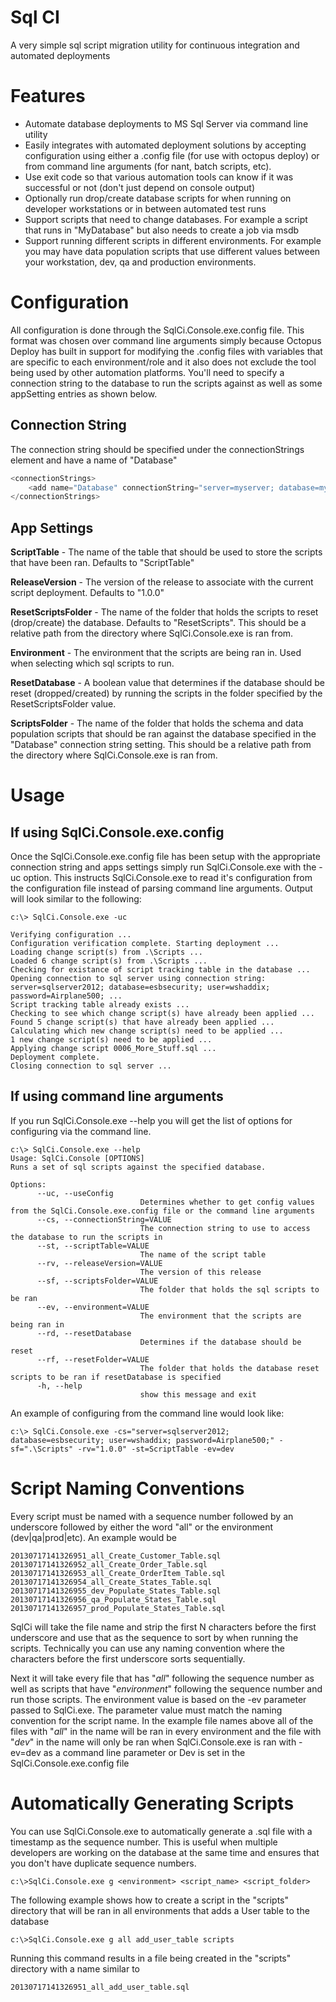 # Sql CI


A very simple sql script migration utility for continuous integration and automated deployments

# Features
- Automate database deployments to MS Sql Server via command line utility
- Easily integrates with automated deployment solutions by accepting configuration using either a .config file (for use with octopus deploy) or from command line arguments (for nant, batch scripts, etc). 
- Use exit code so that various automation tools can know if it was successful or not (don't just depend on console output)
- Optionally run drop/create database scripts for when running on developer workstations or in between automated test runs
- Support scripts that need to change databases. For example a script that runs in "MyDatabase" but also needs to create a job via msdb
- Support running different scripts in different environments. For example you may have data population scripts that use different values between your workstation, dev, qa and production environments.

# Configuration
All configuration is done through the SqlCi.Console.exe.config file. This format was chosen over command line arguments simply because Octopus Deploy has built in support for modifying the .config files with variables that are specific to each environment/role and it also does not exclude the tool being used by other automation platforms. You'll need to specify a connection string to the database to run the scripts against as well as some appSetting entries as shown below.

## Connection String
The connection string should be specified under the connectionStrings element and have a name of "Database"
```csharp
<connectionStrings>
	<add name="Database" connectionString="server=myserver; database=mydatabase; user=myuser; password=mypassword;"/>
</connectionStrings>
```

## App Settings

**ScriptTable** - The name of the table that should be used to store the scripts that have been ran. Defaults to "ScriptTable"

**ReleaseVersion** - The version of the release to associate with the current script deployment. Defaults to "1.0.0"

**ResetScriptsFolder** - The name of the folder that holds the scripts to reset (drop/create) the database. Defaults to "ResetScripts". This should be a relative path from the directory where SqlCi.Console.exe is ran from.

**Environment** - The environment that the scripts are being ran in. Used when selecting which sql scripts to run.

**ResetDatabase** - A boolean value that determines if the database should be reset (dropped/created) by running the scripts in the folder specified by the ResetScriptsFolder value.

**ScriptsFolder** - The name of the folder that holds the schema and data population scripts that should be ran against the database specified in the "Database" connection string setting. This should be a relative path from the directory where SqlCi.Console.exe is ran from. 

# Usage
## If using SqlCi.Console.exe.config
Once the SqlCi.Console.exe.config file has been setup with the appropriate connection string and apps settings simply run SqlCi.Console.exe with the -uc option. This instructs SqlCi.Console.exe to read it's configuration from the configuration file instead of parsing command line arguments. Output will look similar to the following:

	c:\> SqlCi.Console.exe -uc

	Verifying configuration ...
	Configuration verification complete. Starting deployment ...
	Loading change script(s) from .\Scripts ...
	Loaded 6 change script(s) from .\Scripts ...
	Checking for existance of script tracking table in the database ...
	Opening connection to sql server using connection string: server=sqlserver2012; database=esbsecurity; user=wshaddix; password=Airplane500; ...
	Script tracking table already exists ...
	Checking to see which change script(s) have already been applied ...
	Found 5 change script(s) that have already been applied ...
	Calculating which new change script(s) need to be applied ...
	1 new change script(s) need to be applied ...
	Applying change script 0006_More_Stuff.sql ...
	Deployment complete.
	Closing connection to sql server ...


## If using command line arguments
If you run SqlCi.Console.exe --help you will get the list of options for configuring via the command line. 

	c:\> SqlCi.Console.exe --help
	Usage: SqlCi.Console [OPTIONS]
	Runs a set of sql scripts against the specified database.
	
	Options:
	      --uc, --useConfig      
								 Determines whether to get config values from the SqlCi.Console.exe.config file or the command line arguments
	      --cs, --connectionString=VALUE
	                             The connection string to use to access the database to run the scripts in
	      --st, --scriptTable=VALUE
	                             The name of the script table
	      --rv, --releaseVersion=VALUE
	                             The version of this release
	      --sf, --scriptsFolder=VALUE
	                             The folder that holds the sql scripts to be ran
		  --ev, --environment=VALUE
								 The environment that the scripts are being ran in
	      --rd, --resetDatabase  
								 Determines if the database should be reset
	      --rf, --resetFolder=VALUE
	                             The folder that holds the database reset scripts to be ran if resetDatabase is specified
	  	  -h, --help                 
								 show this message and exit

An example of configuring from the command line would look like:

	c:\> SqlCi.Console.exe -cs="server=sqlserver2012; database=esbsecurity; user=wshaddix; password=Airplane500;" -sf=".\Scripts" -rv="1.0.0" -st=ScriptTable -ev=dev

# Script Naming Conventions
Every script must be named with a sequence number followed by an underscore followed by either the word "all" or the environment (dev|qa|prod|etc). An example would be

	20130717141326951_all_Create_Customer_Table.sql
	20130717141326952_all_Create_Order_Table.sql
	20130717141326953_all_Create_OrderItem_Table.sql
	20130717141326954_all_Create_States_Table.sql
	20130717141326955_dev_Populate_States_Table.sql
	20130717141326956_qa_Populate_States_Table.sql
	20130717141326957_prod_Populate_States_Table.sql


SqlCi will take the file name and strip the first N characters before the first underscore and use that as the sequence to sort by when running the scripts. Technically you can use any naming convention where the characters before the first underscore sorts sequentially. 

Next it will take every file that has "_all_" following the sequence number as well as scripts that have "_environment_" following the sequence number and run those scripts. The environment value is based on the -ev parameter passed to SqlCi.exe. The parameter value must match the naming convention for the script name. In the example file names above all of the files with "_all_" in the name will be ran in every environment and the file with "_dev_" in the name will only be ran when SqlCi.Console.exe is ran with -ev=dev as a command line parameter or <Environment>Dev</Environment> is set in the SqlCi.Console.exe.config file

# Automatically Generating Scripts
You can use SqlCi.Console.exe to automatically generate a .sql file with a timestamp as the sequence number. This is useful when multiple developers are working on the database at the same time and ensures that you don't have duplicate sequence numbers. 

	c:\>SqlCi.Console.exe g <environment> <script_name> <script_folder>

The following example shows how to create a script in the "scripts" directory that will be ran in all environments that adds a User table to the database

	c:\>SqlCi.Console.exe g all add_user_table scripts

Running this command results in a file being created in the "scripts" directory with a name similar to 

	20130717141326951_all_add_user_table.sql

